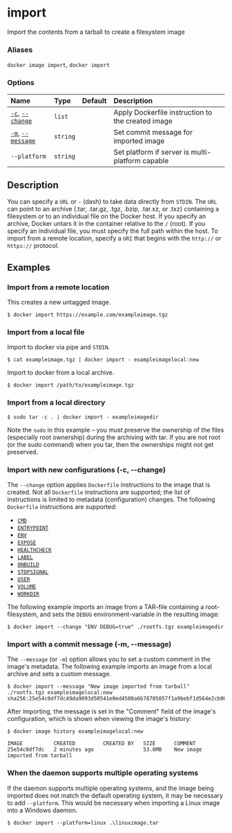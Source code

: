 # import

<!---MARKER_GEN_START-->
Import the contents from a tarball to create a filesystem image

### Aliases

`docker image import`, `docker import`

### Options

| Name                                      | Type     | Default | Description                                       |
|:------------------------------------------|:---------|:--------|:--------------------------------------------------|
| [`-c`](#change), [`--change`](#change)    | `list`   |         | Apply Dockerfile instruction to the created image |
| [`-m`](#message), [`--message`](#message) | `string` |         | Set commit message for imported image             |
| `--platform`                              | `string` |         | Set platform if server is multi-platform capable  |


<!---MARKER_GEN_END-->

## Description

You can specify a `URL` or `-` (dash) to take data directly from `STDIN`. The
`URL` can point to an archive (.tar, .tar.gz, .tgz, .bzip, .tar.xz, or .txz)
containing a filesystem or to an individual file on the Docker host.  If you
specify an archive, Docker untars it in the container relative to the `/`
(root). If you specify an individual file, you must specify the full path within
the host. To import from a remote location, specify a `URI` that begins with the
`http://` or `https://` protocol.

## Examples

### Import from a remote location

This creates a new untagged image.

```console
$ docker import https://example.com/exampleimage.tgz
```

### Import from a local file

Import to docker via pipe and `STDIN`.

```console
$ cat exampleimage.tgz | docker import - exampleimagelocal:new
```

Import to docker from a local archive.

```console
$ docker import /path/to/exampleimage.tgz
```

### Import from a local directory

```console
$ sudo tar -c . | docker import - exampleimagedir
```

Note the `sudo` in this example – you must preserve
the ownership of the files (especially root ownership) during the
archiving with tar. If you are not root (or the sudo command) when you
tar, then the ownerships might not get preserved.

### <a name="change"></a> Import with new configurations (-c, --change)

The `--change` option applies `Dockerfile` instructions to the image that is
created. Not all `Dockerfile` instructions are supported; the list of instructions
is limited to metadata (configuration) changes. The following `Dockerfile`
instructions are supported:

- [`CMD`](https://docs.docker.com/reference/dockerfile/#cmd)
- [`ENTRYPOINT`](https://docs.docker.com/reference/dockerfile/#entrypoint)
- [`ENV`](https://docs.docker.com/reference/dockerfile/#env)
- [`EXPOSE`](https://docs.docker.com/reference/dockerfile/#expose)
- [`HEALTHCHECK`](https://docs.docker.com/reference/dockerfile/#healthcheck)
- [`LABEL`](https://docs.docker.com/reference/dockerfile/#label)
- [`ONBUILD`](https://docs.docker.com/reference/dockerfile/#onbuild)
- [`STOPSIGNAL`](https://docs.docker.com/reference/dockerfile/#stopsignal)
- [`USER`](https://docs.docker.com/reference/dockerfile/#user)
- [`VOLUME`](https://docs.docker.com/reference/dockerfile/#volume)
- [`WORKDIR`](https://docs.docker.com/reference/dockerfile/#workdir)

The following example imports an image from a TAR-file containing a root-filesystem,
and sets the `DEBUG` environment-variable in the resulting image:

```console
$ docker import --change "ENV DEBUG=true" ./rootfs.tgz exampleimagedir
```

### <a name="message"></a> Import with a commit message (-m, --message)

The `--message`  (or `-m`) option allows you to set a custom comment in
the image's metadata. The following example imports an image from a local
archive and sets a custom message.

```console
$ docker import --message "New image imported from tarball" ./rootfs.tgz exampleimagelocal:new
sha256:25e54c0df7dc49da9093d50541e0ed4508a6b78705057f1a9bebf1d564e2cb00
```

After importing, the message is set in the "Comment" field of the image's
configuration, which is shown when viewing the image's history:

```console
$ docker image history exampleimagelocal:new

IMAGE          CREATED         CREATED BY   SIZE      COMMENT
25e54c0df7dc   2 minutes ago                53.6MB    New image imported from tarball
```

### When the daemon supports multiple operating systems

If the daemon supports multiple operating systems, and the image being imported
does not match the default operating system, it may be necessary to add
`--platform`. This would be necessary when importing a Linux image into a Windows
daemon.

```console
$ docker import --platform=linux .\linuximage.tar
```
